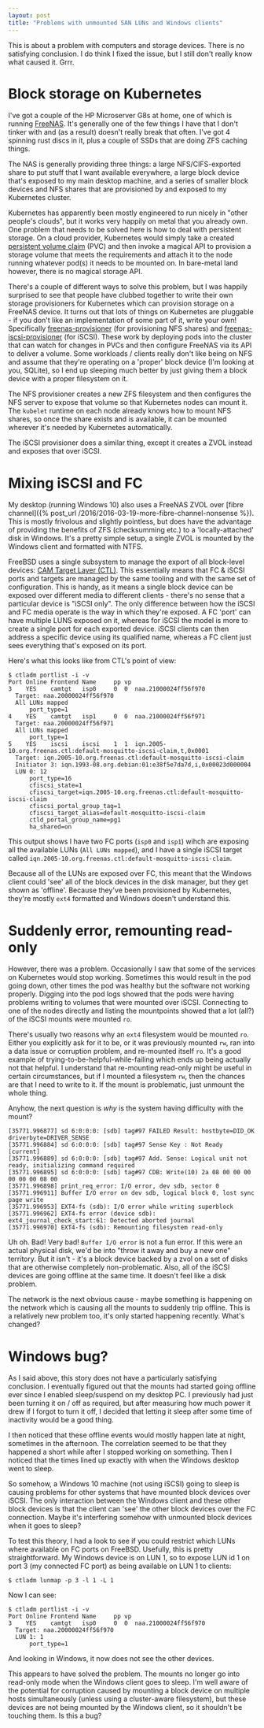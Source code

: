 ```yaml
---
layout: post
title: "Problems with unmounted SAN LUNs and Windows clients"
---
```


This is about a problem with computers and storage devices. There is no satisfying conclusion. I do think I fixed the issue, but I still don't really know what caused it. Grrr.

# Block storage on Kubernetes

I've got a couple of the HP Microserver G8s at home, one of which is running [FreeNAS](https://freenas.org). It's generally one of the few things I have that I don't tinker with and (as a result) doesn't really break that often. I've got 4 spinning rust discs in it, plus a couple of SSDs that are doing ZFS caching things.

The NAS is generally providing three things: a large NFS/CIFS-exported share to put stuff that I want available everywhere, a large block device that's exposed to my main desktop machine, and a series of smaller block devices and NFS shares that are provisioned by and exposed to my Kubernetes cluster.

Kubernetes has apparently been mostly engineered to run nicely in "other people's clouds", but it works very happily on metal that you already own. One problem that needs to be solved here is how to deal with persistent storage. On a cloud provider, Kubernetes would simply take a created [persistent volume claim](https://kubernetes.io/docs/concepts/storage/persistent-volumes/#persistentvolumeclaims) (PVC) and then invoke a magical API to provision a storage volume that meets the requirements and attach it to the node running whatever pod(s) it needs to be mounted on. In bare-metal land however, there is no magical storage API.

There's a couple of different ways to solve this problem, but I was happily surprised to see that people have clubbed together to write their own storage provisioners for Kubernetes which can provision storage on a FreeNAS device. It turns out that lots of things on Kubernetes are pluggable - if you don't like an implementation of some part of it, write your own! Specifically [freenas-provisioner](https://github.com/nmaupu/freenas-provisioner) (for provisioning NFS shares) and [freenas-iscsi-provisioner](https://github.com/travisghansen/freenas-iscsi-provisioner) (for iSCSI). These work by deploying pods into the cluster that can watch for changes in PVCs and then configure FreeNAS via its API to deliver a volume. Some workloads / clients really don't like being on NFS and assume that they're operating on a 'proper' block device (I'm looking at you, SQLite), so I end up sleeping much better by just giving them a block device with a proper filesystem on it.

The NFS provisioner creates a new ZFS filesystem and then configures the NFS server to expose that volume so that Kubernetes nodes can mount it. The `kubelet` runtime on each node already knows how to mount NFS shares, so once the share exists and is available, it can be mounted wherever it's needed by Kubernetes automatically.

The iSCSI provisioner does a similar thing, except it creates a ZVOL instead and exposes that over iSCSI.

# Mixing iSCSI and FC

My desktop (running Windows 10) also uses a FreeNAS ZVOL over [fibre channel]({% post_url /2016/2016-03-19-more-fibre-channel-nonsense %}). This is mostly frivolous and slightly pointless, but does have the advantage of providing the benefits of ZFS (checksumming etc.) to a 'locally-attached' disk in Windows. It's a pretty simple setup, a single ZVOL is mounted by the Windows client and formatted with NTFS.

FreeBSD uses a single subsystem to manage the export of all block-level devices: [CAM Target Layer (CTL)](https://www.freebsdfoundation.org/blog/cam-target-layer/#!). This essentially means that FC & iSCSI ports and targets are managed by the same tooling and with the same set of configuration. This is handy, as it means a single block device can be exposed over different media to different clients - there's no sense that a particular device is "iSCSI only". The only difference between how the iSCSI and FC media operate is the way in which they're exposed. A FC 'port' can have multiple LUNS exposed on it, whereas for iSCSI the model is more to create a single port for each exported device. iSCSI clients can then address a specific device using its qualified name, whereas a FC client just sees everything that's exposed on its port.

Here's what this looks like from CTL's point of view:

```shell 
$ ctladm portlist -i -v
Port Online Frontend Name     pp vp
3    YES    camtgt   isp0     0  0  naa.21000024ff56f970
  Target: naa.20000024ff56f970
  All LUNs mapped
      port_type=1
4    YES    camtgt   isp1     0  0  naa.21000024ff56f971
  Target: naa.20000024ff56f971
  All LUNs mapped
      port_type=1
5    YES    iscsi    iscsi    1  1  iqn.2005-10.org.freenas.ctl:default-mosquitto-iscsi-claim,t,0x0001
  Target: iqn.2005-10.org.freenas.ctl:default-mosquitto-iscsi-claim
  Initiator 3: iqn.1993-08.org.debian:01:e38f5e7da7d,i,0x00023d000004
  LUN 0: 12
      port_type=16
      cfiscsi_state=1
      cfiscsi_target=iqn.2005-10.org.freenas.ctl:default-mosquitto-iscsi-claim
      cfiscsi_portal_group_tag=1
      cfiscsi_target_alias=default-mosquitto-iscsi-claim
      ctld_portal_group_name=pg1
      ha_shared=on
```

This output shows I have two FC ports (`isp0` and `isp1`) wihch are exposing all the available LUNs (`All LUNs mapped`), and I have a single iSCSI target called `iqn.2005-10.org.freenas.ctl:default-mosquitto-iscsi-claim`.

Because all of the LUNs are exposed over FC, this meant that the Windows client could 'see' all of the block devices in the disk manager, but they get shown as 'offline'. Because they've been provisioned by Kubernetes, they're mostly `ext4` formatted and Windows doesn't understand this.

# Suddenly error, remounting read-only

However, there was a problem. Occasionally I saw that some of the services on Kubernetes would stop working. Sometimes this would result in the pod going down, other times the pod was healthy but the software not working properly. Digging into the pod logs showed that the pods were having problems writing to volumes that were mounted over iSCSI. Connecting to one of the nodes directly and listing the mountpoints showed that a lot (all?) of the iSCSI mounts were mounted `ro`. 

There's usually two reasons why an `ext4` filesystem would be mounted `ro`. Either you explicitly ask for it to be, or it was previously mounted `rw`, ran into a data issue or corruption problem, and re-mounted itself `ro`. It's a good example of trying-to-be-helpful-while-failing which ends up being actually not that helpful. I understand that re-mounting read-only might be useful in certain circumstances, but if I mounted a filesystem `rw`, then the chances are that I need to write to it. If the mount is problematic, just unmount the whole thing.  

Anyhow, the next question is *why* is the system having difficulty with the mount?

```shell 
[35771.996877] sd 6:0:0:0: [sdb] tag#97 FAILED Result: hostbyte=DID_OK driverbyte=DRIVER_SENSE
[35771.996884] sd 6:0:0:0: [sdb] tag#97 Sense Key : Not Ready [current]
[35771.996889] sd 6:0:0:0: [sdb] tag#97 Add. Sense: Logical unit not ready, initializing command required
[35771.996895] sd 6:0:0:0: [sdb] tag#97 CDB: Write(10) 2a 08 00 00 00 00 00 00 08 00
[35771.996898] print_req_error: I/O error, dev sdb, sector 0
[35771.996911] Buffer I/O error on dev sdb, logical block 0, lost sync page write
[35771.996953] EXT4-fs (sdb): I/O error while writing superblock
[35771.996962] EXT4-fs error (device sdb): ext4_journal_check_start:61: Detected aborted journal
[35771.996970] EXT4-fs (sdb): Remounting filesystem read-only
```

Uh oh. Bad! Very bad! `Buffer I/O error` is not a fun error. If this were an actual physical disk, we'd be into "throw it away and buy a new one" territory. But it isn't - it's a block device backed by a zvol on a set of disks that are otherwise completely non-problematic. Also, all of the iSCSI devices are going offline at the same time. It doesn't feel like a disk problem.

The network is the next obvious cause - maybe something is happening on the network which is causing all the mounts to suddenly trip offline. This is a relatively new problem too, it's only started happening recently. What's changed?

# Windows bug?

As I said above, this story does not have a particularly satisfying conclusion. I eventually figured out that the mounts had started going offline ever since I enabled sleep/suspend on my desktop PC. I previously had just been turning it on / off as required, but after measuring how much power it drew if I forgot to turn it off, I decided that letting it sleep after some time of inactivity would be a good thing.

I then noticed that these offline events would mostly happen late at night, sometimes in the afternoon. The correlation seemed to be that they happened a short while after I stopped working on something. Then I noticed that the times lined up exactly with when the Windows desktop went to sleep.

So somehow, a Windows 10 machine (not using iSCSI) going to sleep is causing problems for other systems that have mounted block devices over iSCSI. The only interaction between the Windows client and these other block devices is that the client can 'see' the other block devices over the FC connection. Maybe it's interfering somehow with unmounted block devices when it goes to sleep?

To test this theory, I had a look to see if you could restrict which LUNs where available on FC ports on FreeBSD. Usefully, this is pretty straightforward. My Windows device is on LUN 1, so to expose LUN id 1 on port 3 (my connected FC port) as being available on LUN 1 to clients:

```shell 
$ ctladm lunmap -p 3 -l 1 -L 1
```

Now I can see:

```shell 
$ ctladm portlist -i -v
Port Online Frontend Name     pp vp
3    YES    camtgt   isp0     0  0  naa.21000024ff56f970
  Target: naa.20000024ff56f970
  LUN 1: 1
      port_type=1
```

And looking in Windows, it now does not see the other devices.

This appears to have solved the problem. The mounts no longer go into read-only mode when the Windows client goes to sleep. I'm well aware of the potential for corruption caused by mounting a block device on multiple hosts simultaneously (unless using a cluster-aware filesystem), but these devices are not being mounted by the Windows client, so it shouldn't be touching them. Is this a bug?